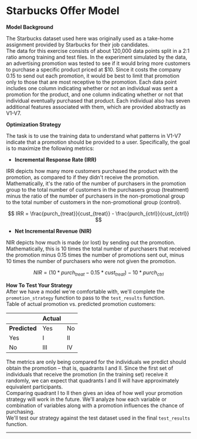 # **Starbucks Offer Model**

**Model Background**  

The Starbucks dataset used here was originally used as a take-home assignment provided by Starbucks for their job candidates.  
The data for this exercise consists of about 120,000 data points split in a 2:1 ratio among training and test files. In the experiment simulated by the data, an advertising promotion was tested to see if it would bring more customers to purchase a specific product priced at $10. Since it costs the company 0.15 to send out each promotion, it would be best to limit that promotion only to those that are most receptive to the promotion. Each data point includes one column indicating whether or not an individual was sent a promotion for the product, and one column indicating whether or not that individual eventually purchased that product. Each individual also has seven additional features associated with them, which are provided abstractly as V1-V7.

**Optimization Strategy**

The task is to use the training data to understand what patterns in V1-V7 indicate that a promotion should be provided to a user. Specifically, the goal is to maximize the following metrics:
* **Incremental Response Rate (IRR)**

IRR depicts how many more customers purchased the product with the promotion, as compared to if they didn't receive the promotion. Mathematically, it's the ratio of the number of purchasers in the promotion group to the total number of customers in the purchasers group (treatment) minus the ratio of the number of purchasers in the non-promotional group to the total number of customers in the non-promotional group (control).

$$
IRR = \frac{purch_{treat}}{cust_{treat}} - \frac{purch_{ctrl}}{cust_{ctrl}}
$$

* **Net Incremental Revenue (NIR)**

NIR depicts how much is made (or lost) by sending out the promotion. Mathematically, this is 10 times the total number of purchasers that received the promotion minus 0.15 times the number of promotions sent out, minus 10 times the number of purchasers who were not given the promotion.

$$
NIR=(10 * purch_{treat} − 0.15 * cust_{treat}) − 10* purch_{ctrl}
$$

**How To Test Your Strategy**  
After we have a model we're comfortable with, we'll complete the `promotion_strategy` function to pass to the `test_results` function.  
Table of actual promotion vs. predicted promotion customers: 

|           | Actual |  |
|-----------|-----|----|
| **Predicted** | Yes | No |
| Yes |  I | II |
| No  | III| IV |

The metrics are only being compared for the individuals we predict should obtain the promotion – that is, quadrants I and II. Since the first set of individuals that receive the promotion (in the training set) receive it randomly, we can expect that quadrants I and II will have approximately equivalent participants.  
Comparing quadrant I to II then gives an idea of how well your promotion strategy will work in the future. We'll analyze how each variable or combination of variables along with a promotion influences the chance of purchasing.  
We'll test our strategy against the test dataset used in the final `test_results` function.

---